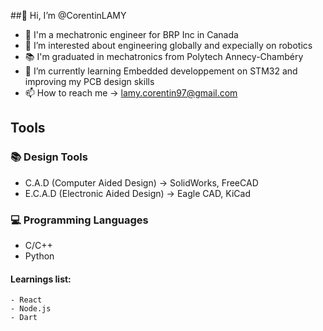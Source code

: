##👋 Hi, I’m @CorentinLAMY

- 🏢 I'm a mechatronic engineer for BRP Inc in Canada
- 👀 I’m interested about engineering globally and expecially on robotics
- 📚 I'm graduated in mechatronics from Polytech Annecy-Chambéry
- 🌱 I’m currently learning Embedded developpement on STM32 and improving my PCB design skills
- 📫 How to reach me -> lamy.corentin97@gmail.com

## Tools

### 📚 Design Tools

- C.A.D (Computer Aided Design) -> SolidWorks, FreeCAD
- E.C.A.D (Electronic Aided Design) -> Eagle CAD, KiCad

### 💻 Programming Languages

- C/C++
- Python

#### Learnings list:
    - React
    - Node.js
    - Dart
